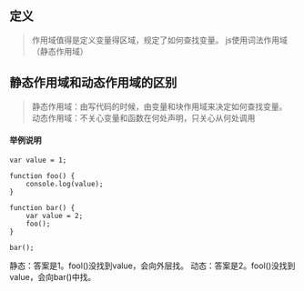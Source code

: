 ## 定义
> 作用域值得是定义变量得区域，规定了如何查找变量。
> js使用词法作用域（静态作用域）

## 静态作用域和动态作用域的区别
> 静态作用域：由写代码的时候，由变量和块作用域来决定如何查找变量。
> 动态作用域：不关心变量和函数在何处声明，只关心从何处调用

#### 举例说明
```
var value = 1;

function foo() {
    console.log(value);
}

function bar() {
    var value = 2;
    foo();
}

bar();
```
静态：答案是1。fool()没找到value，会向外层找。
动态：答案是2。fool()没找到value，会向bar()中找。
